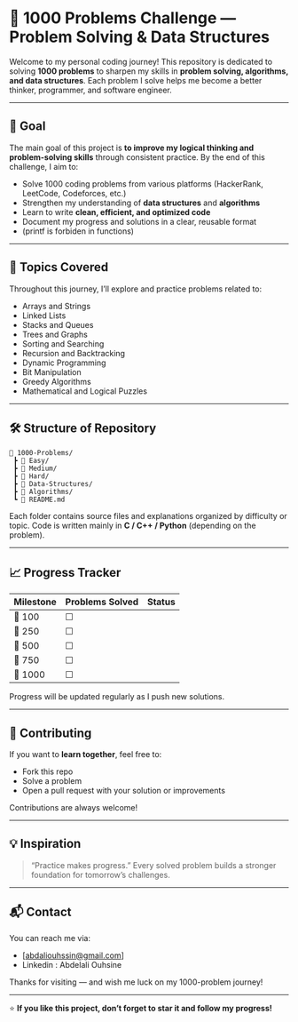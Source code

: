 # 🚀 1000 Problems Challenge — Problem Solving & Data Structures

Welcome to my personal coding journey!
This repository is dedicated to solving **1000 problems** to sharpen my skills in **problem solving, algorithms, and data structures**.
Each problem I solve helps me become a better thinker, programmer, and software engineer.

---

## 🎯 Goal

The main goal of this project is **to improve my logical thinking and problem-solving skills** through consistent practice.
By the end of this challenge, I aim to:

* Solve 1000 coding problems from various platforms (HackerRank, LeetCode, Codeforces, etc.)
* Strengthen my understanding of **data structures** and **algorithms**
* Learn to write **clean, efficient, and optimized code**
* Document my progress and solutions in a clear, reusable format
* (printf is forbiden in functions)
---

## 🧩 Topics Covered

Throughout this journey, I’ll explore and practice problems related to:

* Arrays and Strings
* Linked Lists
* Stacks and Queues
* Trees and Graphs
* Sorting and Searching
* Recursion and Backtracking
* Dynamic Programming
* Bit Manipulation
* Greedy Algorithms
* Mathematical and Logical Puzzles

---

## 🛠️ Structure of Repository

```
📂 1000-Problems/
 ┣ 📁 Easy/
 ┣ 📁 Medium/
 ┣ 📁 Hard/
 ┣ 📁 Data-Structures/
 ┣ 📁 Algorithms/
 ┗ 📜 README.md
```

Each folder contains source files and explanations organized by difficulty or topic.
Code is written mainly in **C / C++ / Python** (depending on the problem).

---

## 📈 Progress Tracker

| Milestone | Problems Solved | Status |
| --------- | --------------- | ------ |
| 🎯 100    | ☐               |        |
| 🎯 250    | ☐               |        |
| 🎯 500    | ☐               |        |
| 🎯 750    | ☐               |        |
| 🏁 1000   | ☐               |        |

Progress will be updated regularly as I push new solutions.

---

## 🤝 Contributing

If you want to **learn together**, feel free to:

* Fork this repo
* Solve a problem
* Open a pull request with your solution or improvements

Contributions are always welcome!

---

## 💡 Inspiration

> “Practice makes progress.”
> Every solved problem builds a stronger foundation for tomorrow’s challenges.

---

## 📬 Contact

You can reach me via:

* [abdaliouhssin@gmail.com]
* Linkedin : Abdelali Ouhsine

Thanks for visiting — and wish me luck on my 1000-problem journey!

---

⭐ **If you like this project, don’t forget to star it and follow my progress!**
